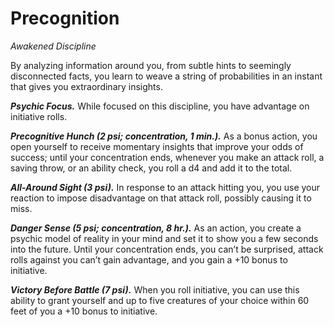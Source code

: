 # Precognition
*Awakened Discipline*

By analyzing information around you, from subtle hints to seemingly disconnected facts, you learn to weave a string of probabilities in an instant that gives you extraordinary insights.

***Psychic Focus.*** While focused on this discipline, you have advantage on initiative rolls.

***Precognitive Hunch (2 psi; concentration, 1 min.).*** As a bonus action, you open yourself to receive momentary insights that improve your odds of success; until your concentration ends, whenever you make an attack roll, a saving throw, or an ability check, you roll a d4 and add it to the total.

***All-Around Sight (3 psi).*** In response to an attack hitting you, you use your reaction to impose disadvantage on that attack roll, possibly causing it to miss.

***Danger Sense (5 psi; concentration, 8 hr.).*** As an action, you create a psychic model of reality in your mind and set it to show you a few seconds into the future. Until your concentration ends, you can’t be surprised, attack rolls against you can’t gain advantage, and you gain a +10 bonus to initiative.

***Victory Before Battle (7 psi).*** When you roll initiative, you can use this ability to grant yourself and up to five creatures of your choice within 60 feet of you a +10 bonus to initiative.
